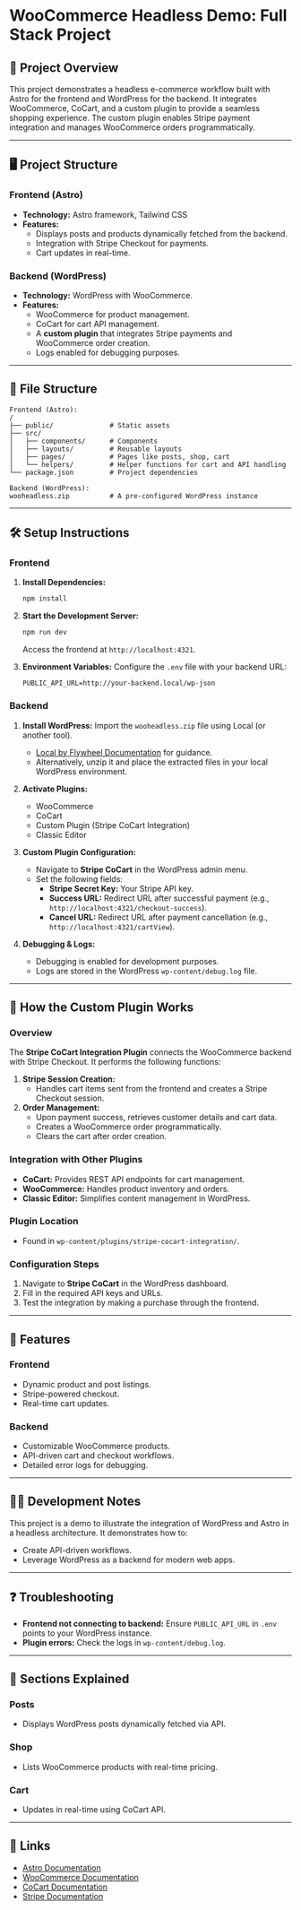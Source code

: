 # WooCommerce Headless Demo: Full Stack Project

## 🚀 Project Overview

This project demonstrates a headless e-commerce workflow built with Astro for the frontend and WordPress for the backend. It integrates WooCommerce, CoCart, and a custom plugin to provide a seamless shopping experience. The custom plugin enables Stripe payment integration and manages WooCommerce orders programmatically.

---

## 🖥️ Project Structure

### Frontend (Astro)
- **Technology:** Astro framework, Tailwind CSS
- **Features:**
  - Displays posts and products dynamically fetched from the backend.
  - Integration with Stripe Checkout for payments.
  - Cart updates in real-time.

### Backend (WordPress)
- **Technology:** WordPress with WooCommerce.
- **Features:**
  - WooCommerce for product management.
  - CoCart for cart API management.
  - A **custom plugin** that integrates Stripe payments and WooCommerce order creation.
  - Logs enabled for debugging purposes.

---

## 📂 File Structure

```plaintext
Frontend (Astro):
/
├── public/              # Static assets
├── src/
│   ├── components/      # Components
│   ├── layouts/         # Reusable layouts
│   ├── pages/           # Pages like posts, shop, cart
│   └── helpers/         # Helper functions for cart and API handling
└── package.json         # Project dependencies

Backend (WordPress):
wooheadless.zip          # A pre-configured WordPress instance
```

---

## 🛠️ Setup Instructions

### Frontend
1. **Install Dependencies:**
   ```bash
   npm install
   ```
2. **Start the Development Server:**
   ```bash
   npm run dev
   ```
   Access the frontend at `http://localhost:4321`.

3. **Environment Variables:**
   Configure the `.env` file with your backend URL:
   ```plaintext
   PUBLIC_API_URL=http://your-backend.local/wp-json
   ```

### Backend
1. **Install WordPress:**
   Import the `wooheadless.zip` file using Local (or another tool).
   - [Local by Flywheel Documentation](https://localwp.com/help-docs/) for guidance.
   - Alternatively, unzip it and place the extracted files in your local WordPress environment.

2. **Activate Plugins:**
   - WooCommerce
   - CoCart
   - Custom Plugin (Stripe CoCart Integration)
   - Classic Editor

3. **Custom Plugin Configuration:**
   - Navigate to **Stripe CoCart** in the WordPress admin menu.
   - Set the following fields:
     - **Stripe Secret Key:** Your Stripe API key.
     - **Success URL:** Redirect URL after successful payment (e.g., `http://localhost:4321/checkout-success`).
     - **Cancel URL:** Redirect URL after payment cancellation (e.g., `http://localhost:4321/cartView`).

4. **Debugging & Logs:**
   - Debugging is enabled for development purposes.
   - Logs are stored in the WordPress `wp-content/debug.log` file.

---

## 🧩 How the Custom Plugin Works

### Overview
The **Stripe CoCart Integration Plugin** connects the WooCommerce backend with Stripe Checkout. It performs the following functions:
1. **Stripe Session Creation:**
   - Handles cart items sent from the frontend and creates a Stripe Checkout session.
2. **Order Management:**
   - Upon payment success, retrieves customer details and cart data.
   - Creates a WooCommerce order programmatically.
   - Clears the cart after order creation.

### Integration with Other Plugins
- **CoCart:** Provides REST API endpoints for cart management.
- **WooCommerce:** Handles product inventory and orders.
- **Classic Editor:** Simplifies content management in WordPress.

### Plugin Location
- Found in `wp-content/plugins/stripe-cocart-integration/`.

### Configuration Steps
1. Navigate to **Stripe CoCart** in the WordPress dashboard.
2. Fill in the required API keys and URLs.
3. Test the integration by making a purchase through the frontend.

---

## 🎨 Features

### Frontend
- Dynamic product and post listings.
- Stripe-powered checkout.
- Real-time cart updates.

### Backend
- Customizable WooCommerce products.
- API-driven cart and checkout workflows.
- Detailed error logs for debugging.

---

## 🧑‍💻 Development Notes

This project is a demo to illustrate the integration of WordPress and Astro in a headless architecture. It demonstrates how to:
- Create API-driven workflows.
- Leverage WordPress as a backend for modern web apps.

---

## ❓ Troubleshooting
- **Frontend not connecting to backend:** Ensure `PUBLIC_API_URL` in `.env` points to your WordPress instance.
- **Plugin errors:** Check the logs in `wp-content/debug.log`.

---

## 🛒 Sections Explained

### Posts
- Displays WordPress posts dynamically fetched via API.

### Shop
- Lists WooCommerce products with real-time pricing.

### Cart
- Updates in real-time using CoCart API.

---

## 🔗 Links
- [Astro Documentation](https://docs.astro.build/)
- [WooCommerce Documentation](https://woocommerce.com/documentation/)
- [CoCart Documentation](https://cocart.dev/)
- [Stripe Documentation](https://stripe.com/docs/)
